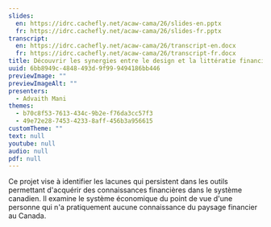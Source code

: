 ```yaml
---
slides:
  en: https://idrc.cachefly.net/acaw-cama/26/slides-en.pptx
  fr: https://idrc.cachefly.net/acaw-cama/26/slides-fr.pptx
transcript:
  en: https://idrc.cachefly.net/acaw-cama/26/transcript-en.docx
  fr: https://idrc.cachefly.net/acaw-cama/26/transcript-fr.docx
title: Découvrir les synergies entre le design et la littératie financière
uuid: 6bb8949c-4848-493d-9f99-9494186bb446
previewImage: ""
previewImageAlt: ""
presenters:
  - Advaith Mani
themes:
  - b70c8f53-7613-434c-9b2e-f76da3cc57f3
  - 49e72e28-7453-4233-8aff-456b3a956615
customTheme: ""
text: null
youtube: null
audio: null
pdf: null
---
```

Ce projet vise à identifier les lacunes qui persistent dans les outils permettant d'acquérir des connaissances financières dans le système canadien. Il examine le système économique du point de vue d'une personne qui n'a pratiquement aucune connaissance du paysage financier au Canada.
